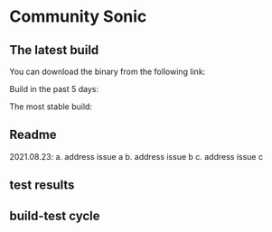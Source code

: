 # Community Sonic

## The latest build
   You can download the binary from the following link:
   
   Build in the past 5 days:
   
   The most stable build:
   
## Readme
   2021.08.23:
   a. address issue a
   b. address issue b
   c. address issue c
   
## test results

## build-test cycle


